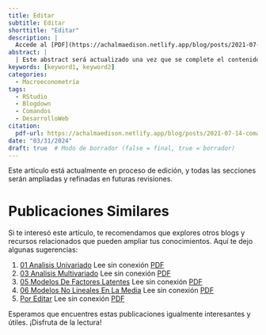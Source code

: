 ```yaml
---
title: Editar
subtitle: Editar
shorttitle: "Editar"
description: |
  Accede al [PDF](https://achalmaedison.netlify.app/blog/posts/2021-07-14-comandos-blogdown/index.pdf) completo aquí.
abstract: |
  | Este abstract será actualizado una vez que se complete el contenido final del artículo.
keywords: [keyword1, keyword2]
categories:
  - Macroeconometría
tags:
  - RStudio
  - Blogdown
  - Comandos
  - DesarrolloWeb
citation:
  pdf-url: https://achalmaedison.netlify.app/blog/posts/2021-07-14-comandos-blogdown/index.pdf
date: "03/31/2024"
draft: true  # Modo de borrador (false = final, true = borrador)
---
```








Este artículo está actualmente en proceso de edición, y todas las secciones serán ampliadas y refinadas en futuras revisiones.


# Publicaciones Similares

Si te interesó este artículo, te recomendamos que explores otros blogs y recursos relacionados que pueden ampliar tus conocimientos. Aquí te dejo algunas sugerencias:


1. [01 Analisis Univariado](https://achalmaedison.netlify.app/econometria/02-macroeconometria/2021-09-20-01-analisis-univariado) Lee sin conexión [PDF](https://achalmaedison.netlify.app/econometria/02-macroeconometria/2021-09-20-01-analisis-univariado/index.pdf)
2. [03 Analisis Multivariado](https://achalmaedison.netlify.app/econometria/02-macroeconometria/2021-09-27-03-analisis-multivariado) Lee sin conexión [PDF](https://achalmaedison.netlify.app/econometria/02-macroeconometria/2021-09-27-03-analisis-multivariado/index.pdf)
3. [05 Modelos De Factores Latentes](https://achalmaedison.netlify.app/econometria/02-macroeconometria/2021-10-04-05-modelos-de-factores-latentes) Lee sin conexión [PDF](https://achalmaedison.netlify.app/econometria/02-macroeconometria/2021-10-04-05-modelos-de-factores-latentes/index.pdf)
4. [06 Modelos No Lineales En La Media](https://achalmaedison.netlify.app/econometria/02-macroeconometria/2021-10-11-06-modelos-no-lineales-en-la-media) Lee sin conexión [PDF](https://achalmaedison.netlify.app/econometria/02-macroeconometria/2021-10-11-06-modelos-no-lineales-en-la-media/index.pdf)
5. [Por Editar](https://achalmaedison.netlify.app/econometria/02-macroeconometria/2024-03-31-por-editar) Lee sin conexión [PDF](https://achalmaedison.netlify.app/econometria/02-macroeconometria/2024-03-31-por-editar/index.pdf)


Esperamos que encuentres estas publicaciones igualmente interesantes y útiles. ¡Disfruta de la lectura!

